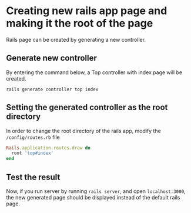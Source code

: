 # Creating new rails app page and making it the root of the page

Rails page can be created by generating a new controller.

## Generate new controller

By entering the command below, a Top controller with index page will be created.

`rails generate controller top index`

## Setting the generated controller as the root directory

In order to change the root directory of the rails app, modify the `/config/routes.rb` file

```rb
Rails.application.routes.draw do
  root 'top#index'
end
```

## Test the result

Now, if you run server by running `rails server`, and open `localhost:3000`, the new generated page should be displayed instead of the default rails page.